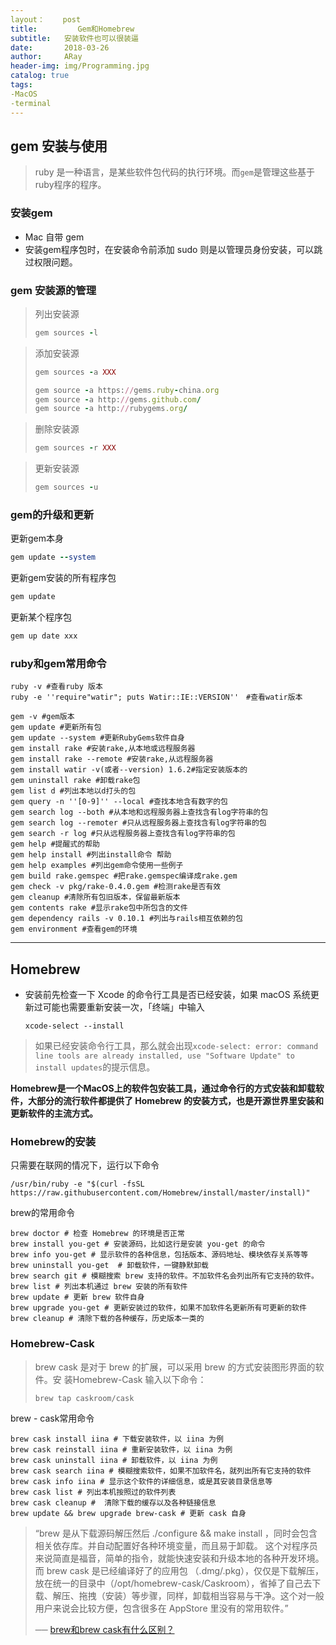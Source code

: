 ```yaml
---
layout：    post
title:         Gem和Homebrew
subtitle:   安装软件也可以很装逼
date:       2018-03-26
author:     ARay
header-img: img/Programming.jpg
catalog: true
tags:
-MacOS
-terminal
---
```

gem 安装与使用
---

> ruby 是一种语言，是某些软件包代码的执行环境。而`gem`是管理这些基于ruby程序的程序。

### 安装gem

- Mac 自带 gem
- 安装gem程序包时，在安装命令前添加 sudo 则是以管理员身份安装，可以跳过权限问题。

### gem 安装源的管理

> 列出安装源
> 
> ```ruby
> gem sources -l
> ```



> 添加安装源
> 
> ```ruby
> gem sources -a XXX
> ```
> 
> ```ruby
> gem source -a https://gems.ruby-china.org
> gem source -a http://gems.github.com/
> gem source -a http://rubygems.org/
> ```



> 删除安装源
> 
> ```ruby
> gem sources -r XXX
> ```



> 更新安装源
> 
> ```ruby
> gem sources -u
> ```



### gem的升级和更新

更新gem本身

```ruby
gem update --system
```

更新gem安装的所有程序包

```ruby
gem update
```

更新某个程序包

```ruby
gem up date xxx
```

### ruby和gem常用命令

```
ruby -v #查看ruby 版本
ruby -e ''require"watir"; puts Watir::IE::VERSION''　#查看watir版本

gem -v #gem版本
gem update #更新所有包
gem update --system #更新RubyGems软件自身
gem install rake #安装rake,从本地或远程服务器
gem install rake --remote #安装rake,从远程服务器
gem install watir -v(或者--version) 1.6.2#指定安装版本的
gem uninstall rake #卸载rake包
gem list d #列出本地以d打头的包
gem query -n ''[0-9]'' --local #查找本地含有数字的包
gem search log --both #从本地和远程服务器上查找含有log字符串的包
gem search log --remoter #只从远程服务器上查找含有log字符串的包
gem search -r log #只从远程服务器上查找含有log字符串的包
gem help #提醒式的帮助
gem help install #列出install命令 帮助
gem help examples #列出gem命令使用一些例子
gem build rake.gemspec #把rake.gemspec编译成rake.gem
gem check -v pkg/rake-0.4.0.gem #检测rake是否有效
gem cleanup #清除所有包旧版本，保留最新版本
gem contents rake #显示rake包中所包含的文件
gem dependency rails -v 0.10.1 #列出与rails相互依赖的包
gem environment #查看gem的环境
```

----

Homebrew
---

- 安装前先检查一下 Xcode 的命令行工具是否已经安装，如果 macOS 系统更新过可能也需要重新安装一次，「终端」中输入

  ```
  xcode-select --install
  ```

> 如果已经安装命令行工具，那么就会出现`xcode-select: error: command line tools are already installed, use "Software Update" to install updates`的提示信息。

**Homebrew是一个MacOS上的软件包安装工具，通过命令行的方式安装和卸载软件，大部分的流行软件都提供了 Homebrew 的安装方式，也是开源世界里安装和更新软件的主流方式。**

### Homebrew的安装

只需要在联网的情况下，运行以下命令

```
/usr/bin/ruby -e "$(curl -fsSL https://raw.githubusercontent.com/Homebrew/install/master/install)"
```

brew的常用命令

```
brew doctor # 检查 Homebrew 的环境是否正常
brew install you-get # 安装源码，比如这行是安装 you-get 的命令
brew info you-get # 显示软件的各种信息，包括版本、源码地址、模块依存关系等等
brew uninstall you-get  # 卸载软件，一键静默卸载
brew search git # 模糊搜索 brew 支持的软件。不加软件名会列出所有它支持的软件。
brew list # 列出本机通过 brew 安装的所有软件
brew update # 更新 brew 软件自身
brew upgrade you-get # 更新安装过的软件，如果不加软件名更新所有可更新的软件
brew cleanup # 清除下载的各种缓存，历史版本一类的
```

### Homebrew-Cask

> brew cask 是对于 brew 的扩展，可以采用 brew 的方式安装图形界面的软件。安 装Homebrew-Cask 输入以下命令：
> 
> ```
> brew tap caskroom/cask
> ```

brew - cask常用命令

```
brew cask install iina # 下载安装软件，以 iina 为例
brew cask reinstall iina # 重新安装软件，以 iina 为例
brew cask uninstall iina # 卸载软件，以 iina 为例
brew cask search iina # 模糊搜索软件，如果不加软件名，就列出所有它支持的软件
brew cask info iina # 显示这个软件的详细信息，或是其安装目录信息等
brew cask list # 列出本机按照过的软件列表
brew cask cleanup #  清除下载的缓存以及各种链接信息
brew update && brew upgrade brew-cask # 更新 cask 自身
```

> “brew 是从下载源码解压然后 ./configure && make install ，同时会包含相关依存库。并自动配置好各种环境变量，而且易于卸载。 这个对程序员来说简直是福音，简单的指令，就能快速安装和升级本地的各种开发环境。而 brew cask 是已经编译好了的应用包 （.dmg/.pkg），仅仅是下载解压，放在统一的目录中（/opt/homebrew-cask/Caskroom），省掉了自己去下载、解压、拖拽（安装）等步骤，同样，卸载相当容易与干净。这个对一般用户来说会比较方便，包含很多在 AppStore 里没有的常用软件。”
> 
> ── [brew和brew cask有什么区别？][1]

[1]:	https://www.zhihu.com/question/22624898